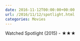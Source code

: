 ```yaml
---
date: 2016-11-12T00:00:00+00:00
url: /2016/11/12/spotlight.html
categories: Movies
---
```

Watched Spotlight (2015) - ★★★




